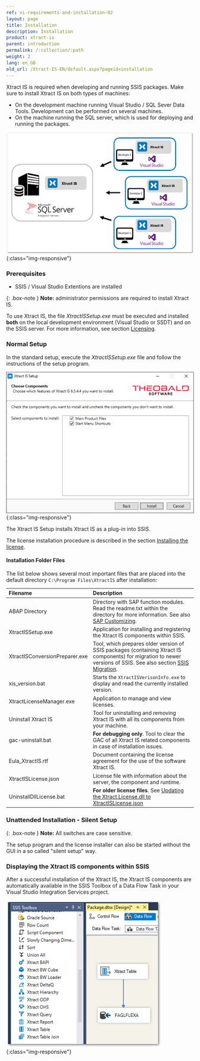 ```yaml
---
ref: xi-requirements-and-installation-02
layout: page
title: Installation
description: Installation
product: xtract-is
parent: introduction
permalink: /:collection/:path
weight: 2
lang: en_GB
old_url: /Xtract-IS-EN/default.aspx?pageid=installation
---
```


Xtract IS is required when developing and running SSIS packages. 
Make sure to install Xtract IS on both types of machines:
- On the development machine running Visual Studio / SQL Sever Data Tools. Development can be performed on several machines.
- On the machine running the SQL server, which is used for deploying and running the packages.

<!---text anpassen --->
![xis_client_server_generell](/img/content/xis/client_server_architektur_xis_generell.png){:class="img-responsive"}


### Prerequisites

- SSIS / Visual Studio Extentions are installed

{: .box-note }
**Note:** administrator permissions are required to install Xtract IS.

To use Xtract IS, the file *XtractISSetup.exe* must be executed and installed **both** on the local development environment (Visual Studio or SSDT) and on the SSIS server. For more information, see section [Licensing](./installing-the-license).



### Normal Setup

In the standard setup, execute the *XtractISSetup.exe* file and follow the instructions of the setup program.

![XIS_Setup](/img/content/xis/xis_setup-exe.png){:class="img-responsive"}

The Xtract IS Setup installs Xtract IS as a plug-in into SSIS.

The license installation procedure is described in the section [Installing the license](./installing-the-license#installing-the-xtract-is-license---xtractislicensejson).


#### Installation Folder Files
The list below shows several most important files that are placed into the default directory ``C:\Program Files\XtractIS`` after installation:

|Filename | Description |
|:----|:---|
| ABAP Directory | Directory with SAP function modules. Read the readme.txt within the directory for more information. See also [SAP Customizing](../sap-customizing). |
| XtractISSetup.exe | Application for installing and registering the Xtract IS components within SSIS.|
|XtractISConversionPreparer.exe| Tool, which prepares older version of SSIS packages (containing Xtract IS components) for migration to newer versions of SSIS. See also section [SSIS Migration](./ssis-migration).|
| xis_version.bat | Starts the `XtractISVerisonInfo.exe` to display and read the currently installed version.|
| XtractLicenseManager.exe | Application to manage and view licenses.|
| Uninstall Xtract IS| Tool for uninstalling and removing Xtract IS with all its components from your machine. |
| gac-uninstall.bat | **For debugging only**. Tool to clear the GAC of all Xtract IS related components in case of installation issues.|
| Eula_XtractIS.rtf | Document containing the license agreement for the use of the software Xtract IS.|
| XtractISLicense.json | License file with information about the server, the component and runtime. |
| UninstallDllLicense.bat| **For older license files**. See [Updating the Xtract.License.dll to XtractISLicense.json](./installing-the-license#updating-the-xtractlicensedll-to-xtractislicensejson)|



### Unattended Installation - Silent Setup

{: .box-note }
**Note:** All switches are case sensitive.

The setup program and the license installer can also be started without the GUI in a so called "silent setup" way.



### Displaying the Xtract IS components within SSIS
After a successful installation of the Xtract IS, the Xtract IS components are automatically available in the SSIS Toolbox of a Data Flow Task in your Visual Studio Integration Services project.

![XIS_SSIS_Toolbox](/img/content/XIS_SSIS_Toolbox.png){:class="img-responsive"}

<!---{: .box-warning }
**Warning! Xtract IS components not visible**<br> With the current version of the SSDT for VS 2015, *SQL Server vNext* or *SQL Server 2017* are selected by default as the target environment for the deployment network of SSIS projects.  With this setting, the Xtract IS components are not visible in the SSIS toolbox. <br> Change the target environment for the deployment to SQL Server 2016 to display the Xtract IS components in the toolbox.

![XIS_deployment_target_version_vNext](/img/content/VS_Deployment_Target.png){:class="img-responsive"}--->